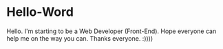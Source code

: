 # Hello-Word

Hello. I'm starting to be a Web Developer (Front-End). Hope everyone can help me on the way you can. Thanks everyone. :))))
